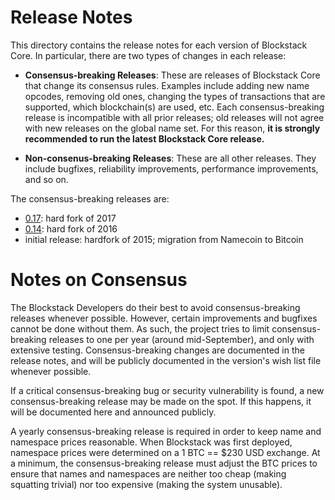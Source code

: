 Release Notes
=============

This directory contains the release notes for each version of Blockstack Core.  In particular, there are two types of changes in each release:

* **Consensus-breaking Releases**:  These are releases of Blockstack Core that change its consensus rules.
Examples include adding new name opcodes, removing old ones, changing the types of transactions that are supported, which blockchain(s) are used, etc.
Each consensus-breaking release is incompatible with all prior releases; old releases will not agree with new releases on the global name set.
For this reason, **it is strongly recommended to run the latest Blockstack Core release.**

* **Non-consenus-breaking Releases**:  These are all other releases.  They include bugfixes, reliability improvements, performance improvements, and so on.

The consensus-breaking releases are:

* [0.17](changelog-0.17.md): hard fork of 2017
* [0.14](changelog-0.14.md): hard fork of 2016
* initial release: hardfork of 2015; migration from Namecoin to Bitcoin

Notes on Consensus
==================

The Blockstack Developers do their best to avoid consensus-breaking releases whenever possible.
However, certain improvements and bugfixes cannot be done without them.
As such, the project tries to limit consensus-breaking releases to one per year (around mid-September), and only with extensive testing.
Consensus-breaking changes are documented in the release notes, and will be publicly documented in the version's wish list file whenever possible.

If a critical consensus-breaking bug or security vulnerability is found, a new consensus-breaking release may be made on the spot.
If this happens, it will be documented here and announced publicly.

A yearly consensus-breaking release is required in order to keep name and namespace prices reasonable.
When Blockstack was first deployed, namespace prices were determined on a 1 BTC == $230 USD exchange.
At a minimum, the consensus-breaking release must adjust the BTC prices to ensure that names and namespaces
are neither too cheap (making squatting trivial) nor too expensive (making the system unusable).
